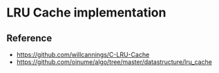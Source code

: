 # LRU Cache implementation

## Reference

- https://github.com/willcannings/C-LRU-Cache
- https://github.com/oinume/algo/tree/master/datastructure/lru_cache
